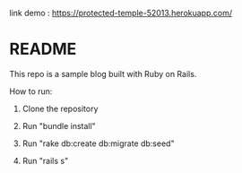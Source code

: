 link demo : https://protected-temple-52013.herokuapp.com/

# README

This repo is a sample blog built with Ruby on Rails. 

How to run:

1. Clone the repository

2. Run "bundle install"

3. Run "rake db:create db:migrate db:seed"

4. Run "rails s"
